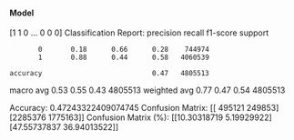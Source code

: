 #### Model
[1 1 0 ... 0 0 0]
Classification Report:
              precision    recall  f1-score   support

           0       0.18      0.66      0.28    744974
           1       0.88      0.44      0.58   4060539

    accuracy                           0.47   4805513
   macro avg       0.53      0.55      0.43   4805513
weighted avg       0.77      0.47      0.54   4805513

Accuracy: 0.47243322409074745
Confusion Matrix:
[[ 495121  249853]
 [2285376 1775163]]
Confusion Matrix (%):
[[10.30318719  5.19929922]
 [47.55737837 36.94013522]]
